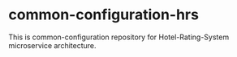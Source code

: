 # common-configuration-hrs
This is common-configuration repository for Hotel-Rating-System microservice architecture. 
